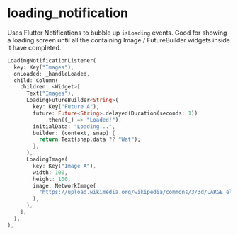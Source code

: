 # loading_notification

Uses Flutter Notifications to bubble up `isLoading` events. Good for showing a loading screen until all the containing Image / FutureBuilder widgets inside it have completed.

```dart
LoadingNotificationListener(
  key: Key("Images"),
  onLoaded: _handleLoaded,
  child: Column(
    children: <Widget>[
      Text("Images"),
      LoadingFutureBuilder<String>(
        key: Key("Future A"),
        future: Future<String>.delayed(Duration(seconds: 1))
            .then((_) => "Loaded!"),
        initialData: "Loading...",
        builder: (context, snap) {
          return Text(snap.data ?? "Wat");
        },
      ),
      LoadingImage(
        key: Key("Image A"),
        width: 100,
        height: 100,
        image: NetworkImage(
          "https://upload.wikimedia.org/wikipedia/commons/3/3d/LARGE_elevation.jpg",
        ),
      ),
    ],
  ),
),
```